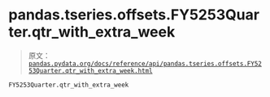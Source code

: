 # pandas.tseries.offsets.FY5253Quarter.qtr_with_extra_week

> 原文：[`pandas.pydata.org/docs/reference/api/pandas.tseries.offsets.FY5253Quarter.qtr_with_extra_week.html`](https://pandas.pydata.org/docs/reference/api/pandas.tseries.offsets.FY5253Quarter.qtr_with_extra_week.html)

```py
FY5253Quarter.qtr_with_extra_week
```
